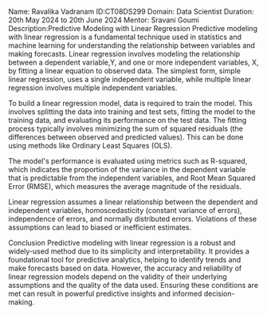 Name: Ravalika Vadranam 
ID:CT08DS299 
Domain: Data Scientist 
Duration: 20th May 2024 to 20th June 2024 
Mentor: Sravani Goumi
Description:Predictive Modeling with Linear Regression
Predictive modeling with linear regression is a fundamental technique used in statistics and machine learning for understanding the relationship between variables and making forecasts. Linear regression involves modeling the relationship between a dependent variable,Y, and one or more independent variables, X, by fitting a linear equation to observed data. The simplest form, simple linear regression, uses a single independent variable, while multiple linear regression involves multiple independent variables.

To build a linear regression model, data is required to train the model. This involves splitting the data into training and test sets, fitting the model to the training data, and evaluating its performance on the test data. The fitting process typically involves minimizing the sum of squared residuals (the differences between observed and predicted values). This can be done using methods like Ordinary Least Squares (OLS).

The model's performance is evaluated using metrics such as R-squared, which indicates the proportion of the variance in the dependent variable that is predictable from the independent variables, and Root Mean Squared Error (RMSE), which measures the average magnitude of the residuals.

Linear regression assumes a linear relationship between the dependent and independent variables, homoscedasticity (constant variance of errors), independence of errors, and normally distributed errors. Violations of these assumptions can lead to biased or inefficient estimates.

Conclusion
Predictive modeling with linear regression is a robust and widely-used method due to its simplicity and interpretability. It provides a foundational tool for predictive analytics, helping to identify trends and make forecasts based on data. However, the accuracy and reliability of linear regression models depend on the validity of their underlying assumptions and the quality of the data used. Ensuring these conditions are met can result in powerful predictive insights and informed decision-making.
